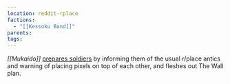 ```yaml
---
location: reddit-rplace
factions:
  - "[[Kessoku Band]]"
parents: 
tags: 
---
```

*[[Mukaido]]* [prepares soldiers](https://discord.com/channels/1093664259273130084/1131230952119615600/1131434542662692874) by informing them of the usual r/place antics and warning of placing pixels on top of each other, and fleshes out The Wall plan.
